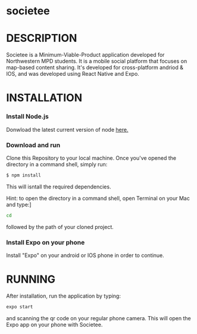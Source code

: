 # societee

# DESCRIPTION

  Societee is a Minimum-Viable-Product application developed for Northwestern MPD students. It is a mobile social platform that focuses on map-based content sharing. It's developed for cross-platform andriod & IOS, and was developed using React Native and Expo. 


# INSTALLATION

### Install Node.js

Donwload the latest current version of node [here.](https://nodejs.org/en/)

### Download and run
Clone this Repository to your local machine. Once you've opened the directory in a command shell, simply run:
```sh
$ npm install
```
This will isntall the required dependencies.

Hint: to open the directory in a command shell, open Terminal on your Mac and type:]

```sh
cd
```
followed by the path of your cloned project.


### Install Expo on your phone

Install "Expo" on your android or IOS phone in order to continue. 

# RUNNING

After installation, run the application by typing:

```sh
expo start
```

and scanning the qr code on your regular phone camera. This will open the Expo app on your phone with Societee.